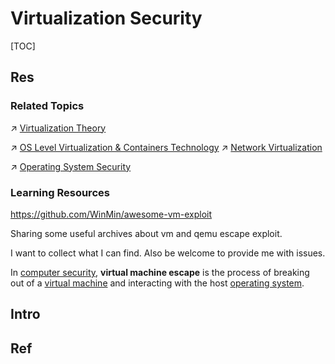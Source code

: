 # Virtualization Security

[TOC]



## Res
### Related Topics
↗ [Virtualization Theory](../../../🔑%20CS_Core/🧬%20Computer%20System/🚀%20Virtualization%20Theory/Virtualization%20Theory.md)

↗ [OS Level Virtualization & Containers Technology](../../../System%20Architecture%20Design/☁️%20Cloud%20Native/🏂%20OS%20Level%20Virtualization%20&%20Containers%20Technology/OS%20Level%20Virtualization%20&%20Containers%20Technology.md)
↗ [Network Virtualization](../../../🔑%20CS_Core/🏎️%20Computer%20Networking%20and%20Communication/👰🏻‍♂️%20Network%20Virtualization/Network%20Virtualization.md)

↗ [Operating System Security](../../System%20Security/Operating%20System%20Security/Operating%20System%20Security.md)


### Learning Resources
https://github.com/WinMin/awesome-vm-exploit

Sharing some useful archives about vm and qemu escape exploit.

I want to collect what I can find. Also be welcome to provide me with issues.

In [computer security](https://en.wikipedia.org/wiki/Computer_security), **virtual machine escape** is the process of breaking out of a [virtual machine](https://en.wikipedia.org/wiki/Virtual_machine) and interacting with the host [operating system](https://en.wikipedia.org/wiki/Operating_system).



## Intro



## Ref

